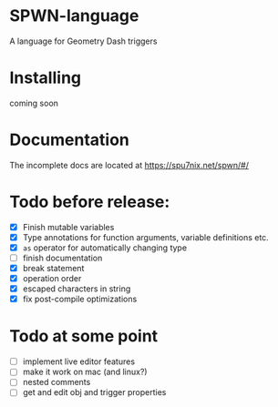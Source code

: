 # SPWN-language

A language for Geometry Dash triggers

# Installing

coming soon

# Documentation

The incomplete docs are located at https://spu7nix.net/spwn/#/

# Todo before release:

- [x] Finish mutable variables
- [x] Type annotations for function arguments, variable definitions etc.
- [x] `as` operator for automatically changing type
- [ ] finish documentation
- [x] break statement
- [x] operation order
- [x] escaped characters in string
- [x] fix post-compile optimizations

# Todo at some point

- [ ] implement live editor features
- [ ] make it work on mac (and linux?)
- [ ] nested comments
- [ ] get and edit obj and trigger properties
